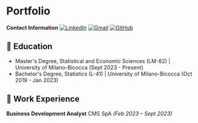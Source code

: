 # Portfolio

**Contact Information**
[![LinkedIn](https://img.shields.io/badge/LinkedIn-blue?logo=linkedin&logoColor=white)](https://www.linkedin.com/in/aurora-musitelli-bb1464195/)
[![Gmail](https://img.shields.io/badge/Gmail-red?logo=gmail&logoColor=white)](mailto:musitelliaurora@gmail.com)
[![GitHub](https://img.shields.io/badge/GitHub-black?logo=github&logoColor=white)](https://github.com/auroraMusitelli)

## 📌 Education
* Master's Degree, Statistical and Economic Sciences (LM-82) | University of Milano-Bicocca (Sept 2023 - Present)
* Bachelor's Degree, Statistics (L-41) | University of Milano-Bicocca (Oct 2019 - Jan 2023)

## 📌 Work Experience
**Business Development Analyst** CMS SpA *(Feb 2023 – Sept 2023)*  
